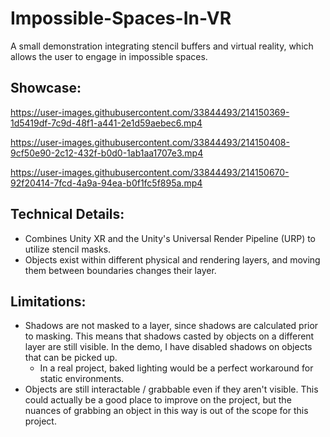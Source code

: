 # Impossible-Spaces-In-VR
A small demonstration integrating stencil buffers and virtual reality, which allows the user to engage in impossible spaces.

## Showcase:
https://user-images.githubusercontent.com/33844493/214150369-1d5419df-7c9d-48f1-a441-2e1d59aebec6.mp4

https://user-images.githubusercontent.com/33844493/214150408-9cf50e90-2c12-432f-b0d0-1ab1aa1707e3.mp4

https://user-images.githubusercontent.com/33844493/214150670-92f20414-7fcd-4a9a-94ea-b0f1fc5f895a.mp4




## Technical Details:
- Combines Unity XR and the Unity's Universal Render Pipeline (URP) to utilize stencil masks.
- Objects exist within different physical and rendering layers, and moving them between boundaries changes their layer.

## Limitations:
- Shadows are not masked to a layer, since shadows are calculated prior to masking. This means that shadows casted by objects on a different layer are still visible. In the demo, I have disabled shadows on objects that can be picked up. 
  - In a real project, baked lighting would be a perfect workaround for static environments. 
- Objects are still interactable / grabbable even if they aren't visible. This could actually be a good place to improve on the project, but the nuances of grabbing an object in this way is out of the scope for this project. 
